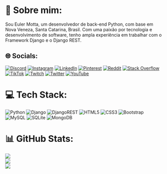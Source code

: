 # 💫 Sobre mim:
Sou Euler Motta, um desenvolvedor de back-end Python, com base em Nova Veneza, Santa Catarina, Brasil. Com uma paixão por tecnologia e desenvolvimento de software, tenho ampla experiência em trabalhar com o Framework Django e o Django REST.


## 🌐 Socials:
[![Discord](https://img.shields.io/badge/Discord-%237289DA.svg?logo=discord&logoColor=white)](https://discord.gg/https://discord.gg/GTQcTTNB) [![Instagram](https://img.shields.io/badge/Instagram-%23E4405F.svg?logo=Instagram&logoColor=white)](https://instagram.com/euler_bm2.0) [![LinkedIn](https://img.shields.io/badge/LinkedIn-%230077B5.svg?logo=linkedin&logoColor=white)](https://linkedin.com/in/euler-motta-076652232) [![Pinterest](https://img.shields.io/badge/Pinterest-%23E60023.svg?logo=Pinterest&logoColor=white)](https://pinterest.com/eullerborgesdamotta155) [![Reddit](https://img.shields.io/badge/Reddit-%23FF4500.svg?logo=Reddit&logoColor=white)](https://reddit.com/user/EulerBM) [![Stack Overflow](https://img.shields.io/badge/-Stackoverflow-FE7A16?logo=stack-overflow&logoColor=white)](https://stackoverflow.com/users/20654405) [![TikTok](https://img.shields.io/badge/TikTok-%23000000.svg?logo=TikTok&logoColor=white)](https://tiktok.com/@euler_best) [![Twitch](https://img.shields.io/badge/Twitch-%239146FF.svg?logo=Twitch&logoColor=white)](https://twitch.tv/eullerborges14) [![Twitter](https://img.shields.io/badge/Twitter-%231DA1F2.svg?logo=Twitter&logoColor=white)](https://twitter.com/BadaIZZ) [![YouTube](https://img.shields.io/badge/YouTube-%23FF0000.svg?logo=YouTube&logoColor=white)](https://youtube.com/@channel/UCoCCLEisELE8YgEmfp8zHsA) 


# 💻 Tech Stack:
![Python](https://img.shields.io/badge/python-3670A0?style=for-the-badge&logo=python&logoColor=ffdd54)  ![Django](https://img.shields.io/badge/django-%23092E20.svg?style=for-the-badge&logo=django&logoColor=white) ![DjangoREST](https://img.shields.io/badge/DJANGO-REST-ff1709?style=for-the-badge&logo=django&logoColor=white&color=ff1709&labelColor=gray)  ![HTML5](https://img.shields.io/badge/html5-%23E34F26.svg?style=for-the-badge&logo=html5&logoColor=white) ![CSS3](https://img.shields.io/badge/css3-%231572B6.svg?style=for-the-badge&logo=css3&logoColor=white) ![Bootstrap](https://img.shields.io/badge/bootstrap-%23563D7C.svg?style=for-the-badge&logo=bootstrap&logoColor=white) ![MySQL](https://img.shields.io/badge/mysql-%2300f.svg?style=for-the-badge&logo=mysql&logoColor=white) ![SQLite](https://img.shields.io/badge/sqlite-%2307405e.svg?style=for-the-badge&logo=sqlite&logoColor=white) ![MongoDB](https://img.shields.io/badge/MongoDB-%234ea94b.svg?style=for-the-badge&logo=mongodb&logoColor=white)


# 📊 GitHub Stats:
![](https://github-readme-stats.vercel.app/api?username=eulerBM&theme=highcontrast&hide_border=false&include_all_commits=false&count_private=true)<br/>
![](https://github-readme-streak-stats.herokuapp.com/?user=eulerBM&theme=highcontrast&hide_border=false)<br/>
![](https://github-readme-stats.vercel.app/api/top-langs/?username=eulerBM&theme=highcontrast&hide_border=false&include_all_commits=false&count_private=true&layout=compact)





